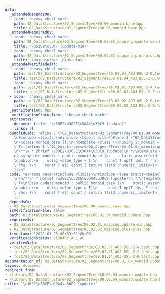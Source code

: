 ```yaml
---
data:
  _extendedDependsOn:
  - icon: ':heavy_check_mark:'
    path: 02_DataStructure/02_SegmentTree/00.00_monoid.base.hpp
    title: 02_DataStructure/02_SegmentTree/00.00_monoid.base.hpp
  _extendedRequiredBy:
  - icon: ':heavy_check_mark:'
    path: 02_DataStructure/02_SegmentTree/00.02.01_mapping.update-min.hpp
    title: "\u5199\u50CF (update-min)"
  - icon: ':heavy_check_mark:'
    path: 02_DataStructure/02_SegmentTree/00.02.02_mapping.plus-plus.hpp
    title: "\u5199\u50CF (plus-plus)"
  _extendedVerifiedWith:
  - icon: ':heavy_check_mark:'
    path: test/02_DataStructure/02_SegmentTree/00.01.04_AOJ-DSL-2-D.test.cpp
    title: test/02_DataStructure/02_SegmentTree/00.01.04_AOJ-DSL-2-D.test.cpp
  - icon: ':heavy_check_mark:'
    path: test/02_DataStructure/02_SegmentTree/00.02.01_AOJ-DSL-2-F.test.cpp
    title: test/02_DataStructure/02_SegmentTree/00.02.01_AOJ-DSL-2-F.test.cpp
  - icon: ':heavy_check_mark:'
    path: test/02_DataStructure/02_SegmentTree/00.02.02_AOJ-DSL-2-G.test.cpp
    title: test/02_DataStructure/02_SegmentTree/00.02.02_AOJ-DSL-2-G.test.cpp
  _pathExtension: hpp
  _verificationStatusIcon: ':heavy_check_mark:'
  attributes:
    document_title: "\u30E2\u30CE\u30A4\u30C9 (update)"
    links: []
  bundledCode: "#line 2 \"02_DataStructure/02_SegmentTree/00.01.04_monoid.update.hpp\"\
    \n#include <limits>\n#include <type_traits>\n#line 3 \"02_DataStructure/02_SegmentTree/00.00_monoid.base.hpp\"\
    \n\nclass monoid_base {};\n\ntemplate <class T>\nusing is_monoid = std::is_base_of<monoid_base,\
    \ T>;\n#line 5 \"02_DataStructure/02_SegmentTree/00.01.04_monoid.update.hpp\"\n\
    \n/**\n * @brief \u30E2\u30CE\u30A4\u30C9 (update)\n */\ntemplate <typename T>\n\
    class update_monoid : public monoid_base {\n    static_assert(std::is_arithmetic<T>::value);\n\
    \npublic:\n    using value_type = T;\n    const T op(T lhs, T rhs) const { return\
    \ rhs; }\n    const T e() const { return T(std::numeric_limits<T>::max()); }\n\
    };\n"
  code: "#pragma once\n#include <limits>\n#include <type_traits>\n#include \"00.00_monoid.base.hpp\"\
    \n\n/**\n * @brief \u30E2\u30CE\u30A4\u30C9 (update)\n */\ntemplate <typename\
    \ T>\nclass update_monoid : public monoid_base {\n    static_assert(std::is_arithmetic<T>::value);\n\
    \npublic:\n    using value_type = T;\n    const T op(T lhs, T rhs) const { return\
    \ rhs; }\n    const T e() const { return T(std::numeric_limits<T>::max()); }\n\
    };"
  dependsOn:
  - 02_DataStructure/02_SegmentTree/00.00_monoid.base.hpp
  isVerificationFile: false
  path: 02_DataStructure/02_SegmentTree/00.01.04_monoid.update.hpp
  requiredBy:
  - 02_DataStructure/02_SegmentTree/00.02.01_mapping.update-min.hpp
  - 02_DataStructure/02_SegmentTree/00.02.02_mapping.plus-plus.hpp
  timestamp: '2021-01-10 00:53:51+00:00'
  verificationStatus: LIBRARY_ALL_AC
  verifiedWith:
  - test/02_DataStructure/02_SegmentTree/00.02.02_AOJ-DSL-2-G.test.cpp
  - test/02_DataStructure/02_SegmentTree/00.02.01_AOJ-DSL-2-F.test.cpp
  - test/02_DataStructure/02_SegmentTree/00.01.04_AOJ-DSL-2-D.test.cpp
documentation_of: 02_DataStructure/02_SegmentTree/00.01.04_monoid.update.hpp
layout: document
redirect_from:
- /library/02_DataStructure/02_SegmentTree/00.01.04_monoid.update.hpp
- /library/02_DataStructure/02_SegmentTree/00.01.04_monoid.update.hpp.html
title: "\u30E2\u30CE\u30A4\u30C9 (update)"
---
```

